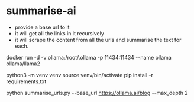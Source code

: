 # summarise-ai

- provide a base url to it
- it will get all the links in it recursively
- it will scrape the content from all the urls and summarise the text for each.


docker run -d -v ollama:/root/.ollama -p 11434:11434 --name ollama ollama/llama2

python3 -m venv venv
source venv/bin/activate
pip install -r requirements.txt

python summarise_urls.py --base_url https://ollama.ai/blog --max_depth 2
